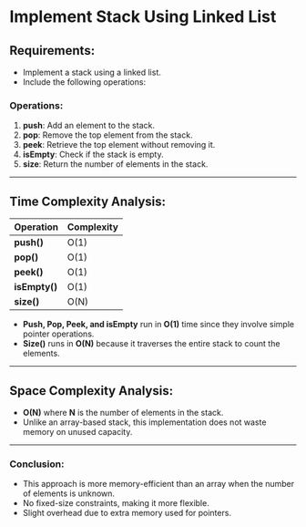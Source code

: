 # Implement Stack Using Linked List

## Requirements:

- Implement a stack using a linked list.
- Include the following operations:

### Operations:

1. **push**: Add an element to the stack.
2. **pop**: Remove the top element from the stack.
3. **peek**: Retrieve the top element without removing it.
4. **isEmpty**: Check if the stack is empty.
5. **size**: Return the number of elements in the stack.

---

## **Time Complexity Analysis**:

| Operation     | Complexity |
| ------------- | ---------- |
| **push()**    | O(1)       |
| **pop()**     | O(1)       |
| **peek()**    | O(1)       |
| **isEmpty()** | O(1)       |
| **size()**    | O(N)       |

- **Push, Pop, Peek, and isEmpty** run in **O(1)** time since they involve simple pointer operations.
- **Size()** runs in **O(N)** because it traverses the entire stack to count the elements.

---

## **Space Complexity Analysis**:

- **O(N)** where **N** is the number of elements in the stack.
- Unlike an array-based stack, this implementation does not waste memory on unused capacity.

---

### **Conclusion**:

- This approach is more memory-efficient than an array when the number of elements is unknown.
- No fixed-size constraints, making it more flexible.
- Slight overhead due to extra memory used for pointers.

